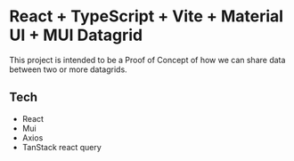 # React + TypeScript + Vite + Material UI + MUI Datagrid

This project is intended to be a Proof of Concept of how we can share data between two or more
datagrids.

## Tech

 - React
 - Mui
 - Axios
 - TanStack react query

